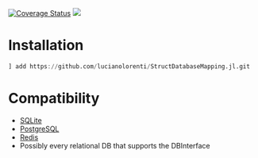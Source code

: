 [![Coverage Status](https://coveralls.io/repos/github/lucianolorenti/StructDatabaseMapper/badge.svg?branch=master)](https://coveralls.io/github/lucianolorenti/StructDatabaseMapper?branch=master) [![](https://img.shields.io/badge/docs-dev-blue.svg)](https://lucianolorenti.github.io/StructDatabaseMapping.jl/dev/example/index.html)

# Installation
```julia
] add https://github.com/lucianolorenti/StructDatabaseMapping.jl.git
```



# Compatibility
* [SQLite](https://github.com/JuliaDatabases/SQLite.jl)
* [PostgreSQL](https://github.com/invenia/LibPQ.jl)
* [Redis](https://github.com/JuliaDatabases/Redis.jl)
* Possibly every relational DB that supports the DBInterface


